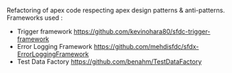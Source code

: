 Refactoring of apex code respecting apex design patterns & anti-patterns.
Frameworks used : 
 - Trigger framework https://github.com/kevinohara80/sfdc-trigger-framework
 - Error Logging Framework https://github.com/mehdisfdc/sfdx-ErrorLoggingFramework
 - Test Data Factory https://github.com/benahm/TestDataFactory
